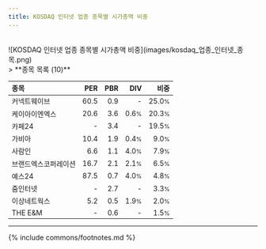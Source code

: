 ```yaml
---
title: KOSDAQ 인터넷 업종 종목별 시가총액 비중
---
```

<br>
![KOSDAQ 인터넷 업종 종목별 시가총액 비중](images/kosdaq_업종_인터넷_종목.png)
<br>
> **종목 목록 (10)**<a id="list"></a>

| **종목** | **PER** | **PBR** | **DIV** | **비중** |
| :------- | ------: | ------: | ------: | -------: |
| 커넥트웨이브 | 60.5 | 0.9 | - | 25.0<small>%</small> |
| 케이아이엔엑스 | 20.6 | 3.6 | 0.6<small>%</small> | 20.3<small>%</small> |
| 카페24 | - | 3.4 | - | 19.5<small>%</small> |
| 가비아 | 10.4 | 1.9 | 0.4<small>%</small> | 9.0<small>%</small> |
| 사람인 | 6.6 | 1.1 | 4.0<small>%</small> | 7.9<small>%</small> |
| 브랜드엑스코퍼레이션 | 16.7 | 2.1 | 2.1<small>%</small> | 6.5<small>%</small> |
| 예스24 | 87.5 | 0.7 | 4.0<small>%</small> | 4.8<small>%</small> |
| 줌인터넷 | - | 2.7 | - | 3.3<small>%</small> |
| 이상네트웍스 | 5.2 | 0.5 | 1.9<small>%</small> | 2.0<small>%</small> |
| THE E&M | - | 0.6 | - | 1.5<small>%</small> |

---
{% include commons/footnotes.md %}